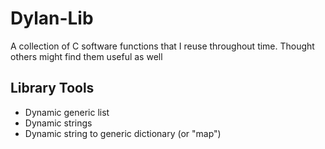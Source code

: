 # Dylan-Lib
A collection of C software functions that I reuse throughout time. Thought others might find them useful as well

## Library Tools
 - Dynamic generic list
 - Dynamic strings
 - Dynamic string to generic dictionary (or "map")
